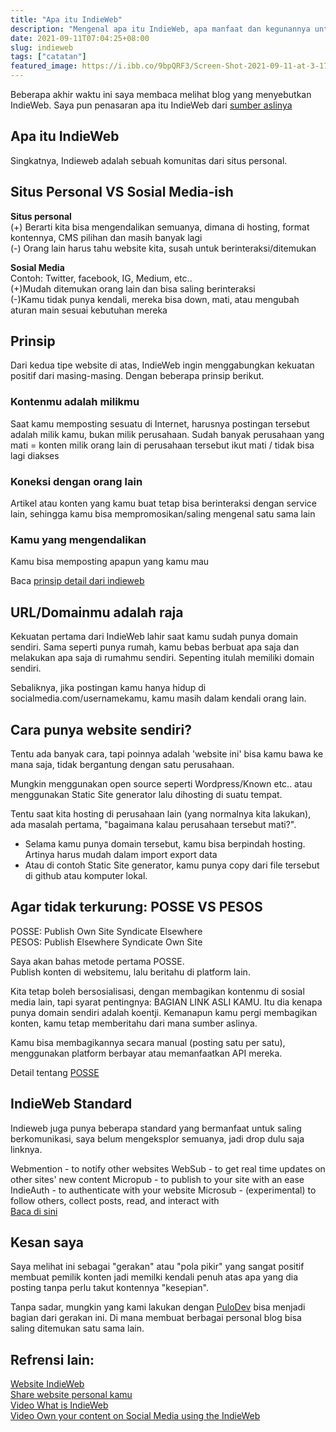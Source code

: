 ```yaml
---
title: "Apa itu IndieWeb"
description: "Mengenal apa itu IndieWeb, apa manfaat dan kegunannya untuk kamu yang suka membuat konten di internet"
date: 2021-09-11T07:04:25+08:00
slug: indieweb
tags: ["catatan"]
featured_image: https://i.ibb.co/9bpQRF3/Screen-Shot-2021-09-11-at-3-17-01-PM.png
---
```


Beberapa akhir waktu ini saya membaca melihat blog yang menyebutkan IndieWeb. Saya pun penasaran apa itu IndieWeb dari [sumber aslinya](https://indieweb.org/)

## Apa itu IndieWeb
Singkatnya, Indieweb adalah sebuah komunitas dari situs personal. 

## Situs Personal VS Sosial Media-ish
**Situs personal**  
(+) Berarti kita bisa mengendalikan semuanya, dimana di hosting, format kontennya, CMS pilihan dan masih banyak lagi  
(-) Orang lain harus tahu website kita, susah untuk berinteraksi/ditemukan

**Sosial Media**   
Contoh: Twitter, facebook, IG, Medium, etc..  
(+)Mudah ditemukan orang lain dan bisa saling berinteraksi  
(-)Kamu tidak punya kendali, mereka bisa down, mati, atau mengubah aturan main sesuai kebutuhan mereka

## Prinsip
Dari kedua tipe website di atas, IndieWeb ingin menggabungkan kekuatan positif dari masing-masing. Dengan beberapa prinsip berikut.

### Kontenmu adalah milikmu
Saat kamu memposting sesuatu di Internet, harusnya postingan tersebut adalah milik kamu, bukan milik perusahaan. Sudah banyak perusahaan yang mati = konten milik orang lain di perusahaan tersebut ikut mati / tidak bisa lagi diakses

### Koneksi dengan orang lain
Artikel atau konten yang kamu buat tetap bisa berinteraksi dengan service lain, sehingga kamu bisa mempromosikan/saling mengenal satu sama lain

### Kamu yang mengendalikan
Kamu bisa memposting apapun yang kamu mau

Baca [prinsip detail dari indieweb](https://indieweb.org/principles)

## URL/Domainmu adalah raja
Kekuatan pertama dari IndieWeb lahir saat kamu sudah punya domain sendiri. Sama seperti punya rumah, kamu bebas berbuat apa saja dan melakukan apa saja di rumahmu sendiri. Sepenting itulah memiliki domain sendiri.

Sebaliknya, jika postingan kamu hanya hidup di socialmedia.com/usernamekamu, kamu masih dalam kendali orang lain.

## Cara punya website sendiri?
Tentu ada banyak cara, tapi poinnya adalah 'website ini' bisa kamu bawa ke mana saja, tidak bergantung dengan satu perusahaan.

Mungkin menggunakan open source seperti Wordpress/Known etc.. atau menggunakan Static Site generator lalu dihosting di suatu tempat.  

Tentu saat kita hosting di perusahaan lain (yang normalnya kita lakukan), ada  masalah pertama, "bagaimana kalau perusahaan tersebut mati?".  
- Selama kamu punya domain tersebut, kamu bisa berpindah hosting. Artinya harus mudah dalam import export data
- Atau di contoh Static Site generator, kamu punya copy dari file tersebut di github atau komputer lokal.

## Agar tidak terkurung: POSSE VS PESOS
POSSE: Publish Own Site Syndicate Elsewhere  
PESOS: Publish Elsewhere Syndicate Own Site

Saya akan bahas metode pertama POSSE.   
Publish konten di websitemu, lalu beritahu di platform lain.

Kita tetap boleh bersosialisasi, dengan membagikan kontenmu di sosial media lain, tapi syarat pentingnya: BAGIAN LINK ASLI KAMU. Itu dia kenapa punya domain sendiri adalah koentji. Kemanapun kamu pergi membagikan konten, kamu tetap memberitahu dari mana sumber aslinya.

Kamu bisa membagikannya secara manual (posting satu per satu), menggunakan platform berbayar atau memanfaatkan API mereka.

Detail tentang [POSSE](https://indieweb.org/POSSE)

## IndieWeb Standard
Indieweb juga punya beberapa standard yang bermanfaat untuk saling berkomunikasi, saya belum mengeksplor semuanya, jadi drop dulu saja linknya.

Webmention - to notify other websites
WebSub - to get real time updates on other sites' new content
Micropub - to publish to your site with an ease
IndieAuth - to authenticate with your website
Microsub - (experimental) to follow others, collect posts, read, and interact with  
[Baca di sini](https://indieweb.org/IndieWeb#Learn_more_about_IndieWeb_standards)

## Kesan saya
Saya melihat ini sebagai "gerakan" atau "pola pikir" yang sangat positif membuat pemilik konten jadi memilki kendali penuh atas apa yang dia posting tanpa perlu takut kontennya "kesepian".

Tanpa sadar, mungkin yang kami lakukan dengan [PuloDev](https://pulo.dev/) bisa menjadi bagian dari gerakan ini. Di mana membuat berbagai personal blog bisa saling ditemukan satu sama lain.

## Refrensi lain:  
[Website IndieWeb](https://indieweb.org/)  
[Share website personal kamu](https://personalsit.es/)  
[Video What is IndieWeb](https://www.youtube.com/watch?v=Yw5j9ScCs3k)  
[Video Own your content on Social Media using the IndieWeb](https://www.youtube.com/watch?v=X3SrZuH00GQ)
